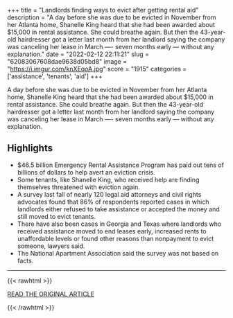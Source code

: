 +++
title = "Landlords finding ways to evict after getting rental aid"
description = "A day before she was due to be evicted in November from her Atlanta home, Shanelle King heard that she had been awarded about $15,000 in rental assistance. She could breathe again. But then the 43-year-old hairdresser got a letter last month from her landlord saying the company was canceling her lease in March —- seven months early — without any explanation."
date = "2022-02-12 22:11:21"
slug = "62083067608dae9638d05bd8"
image = "https://i.imgur.com/knXEqoA.jpg"
score = "1915"
categories = ['assistance', 'tenants', 'aid']
+++

A day before she was due to be evicted in November from her Atlanta home, Shanelle King heard that she had been awarded about $15,000 in rental assistance. She could breathe again. But then the 43-year-old hairdresser got a letter last month from her landlord saying the company was canceling her lease in March —- seven months early — without any explanation.

## Highlights

- $46.5 billion Emergency Rental Assistance Program has paid out tens of billions of dollars to help avert an eviction crisis.
- Some tenants, like Shanelle King, who received help are finding themselves threatened with eviction again.
- A survey last fall of nearly 120 legal aid attorneys and civil rights advocates found that 86% of respondents reported cases in which landlords either refused to take assistance or accepted the money and still moved to evict tenants.
- There have also been cases in Georgia and Texas where landlords who received assistance moved to end leases early, increased rents to unaffordable levels or found other reasons than nonpayment to evict someone, lawyers said.
- The National Apartment Association said the survey was not based on facts.

---

{{< rawhtml >}}
  <p class="article-category">
    <a target="_blank" href="https://apnews.com/article/coronavirus-pandemic-eviction-rental-assistance-539e1e1155d0e51eced4ae96e6e8cd14">READ THE ORIGINAL ARTICLE</a>
  </p>
{{< /rawhtml >}}
